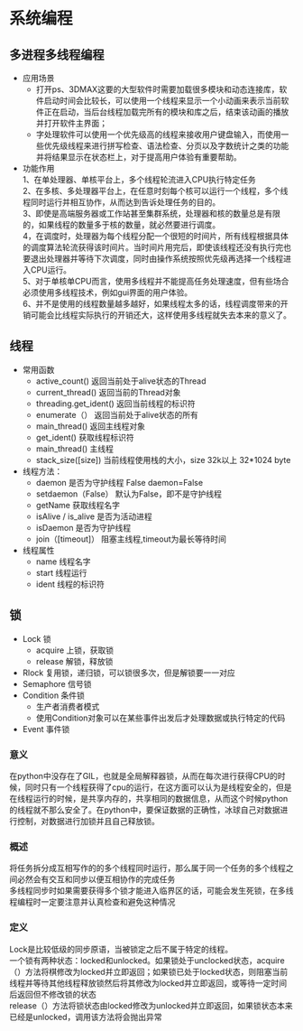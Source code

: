 # 系统编程
## 多进程多线程编程
* 应用场景
    * 打开ps、3DMAX这要的大型软件时需要加载很多模块和动态连接库，软件启动时间会比较长，可以使用一个线程来显示一个小动画来表示当前软件正在启动，当后台线程加载完所有的模块和库之后，结束该动画的播放并打开软件主界面；
    * 字处理软件可以使用一个优先级高的线程来接收用户键盘输入，而使用一些优先级线程来进行拼写检查、语法检查、分页以及字数统计之类的功能并将结果显示在状态栏上，对于提高用户体验有重要帮助。
* 功能作用  
1、在单处理器、单核平台上，多个线程轮流进入CPU执行特定任务  
2、在多核、多处理器平台上，在任意时刻每个核可以运行一个线程，多个线程同时运行并相互协作，从而达到告诉处理任务的目的。  
3、即使是高端服务器或工作站甚至集群系统，处理器和核的数量总是有限的，如果线程的数量多于核的数量，就必然要进行调度。  
4，在调度时，处理器为每个线程分配一个很短的时间片，所有线程根据具体的调度算法轮流获得该时间片。当时间片用完后，即使该线程还没有执行完也要退出处理器并等待下次调度，同时由操作系统按照优先级再选择一个线程进入CPU运行。  
5、对于单核单CPU而言，使用多线程并不能提高任务处理速度，但有些场合必须使用多线程技术，例如gui界面的用户体验。  
6、并不是使用的线程数量越多越好，如果线程太多的话，线程调度带来的开销可能会比线程实际执行的开销还大，这样使用多线程就失去本来的意义了。
## 线程
* 常用函数
    * active_count()		返回当前处于alive状态的Thread
    * current_thread()	返回当前的Thread对象
    * threading.get_ident()	返回当前线程的标识符
    * enumerate（）	返回当前处于alive状态的所有
   *  main_thread()		返回主线程对象
   *  get_ident() 获取线程标识符
   *  main_thread()  主线程
   *  stack_size([size])  当前线程使用栈的大小，size 32k以上  32*1024  byte
* 线程方法：
   *  daemon	是否为守护线程 False	daemon=False
   *  setdaemon（False） 	默认为False，即不是守护线程
  *   getName	获取线程名字
   *  isAlive / is_alive	是否为活动进程
   *  isDaemon	是否为守护线程
   *  join（[timeout]）		阻塞主线程,timeout为最长等待时间
* 线程属性
    * name	线程名字
    * start		线程运行
    * ident	线程的标识符
## 锁
* Lock  锁
	* acquire 上锁，获取锁
	* release 解锁，释放锁
* Rlock  复用锁，递归锁，可以锁很多次，但是解锁要一一对应
* Semaphore  信号锁
* Condition  条件锁
	* 生产者消费者模式
	* 使用Condition对象可以在某些事件出发后才处理数据或执行特定的代码
* Event  事件锁
### 意义
在python中没存在了GIL，也就是全局解释器锁，从而在每次进行获得CPU的时候，同时只有一个线程获得了cpu的运行，在这方面可以认为是线程安全的，但是在线程运行的时候，是共享内存的，共享相同的数据信息，从而这个时候python的线程就不那么安全了。在python中，要保证数据的正确性，冰球自己对数据进行控制，对数据进行加锁并且自己释放锁。
### 概述
将任务拆分成互相写作的的多个线程同时运行，那么属于同一个任务的多个线程之间必然会有交互和同步以便互相协作的完成任务  
多线程同步时如果需要获得多个锁才能进入临界区的话，可能会发生死锁，在多线程编程时一定要注意并认真检查和避免这种情况
### 定义
Lock是比较低级的同步原语，当被锁定之后不属于特定的线程。  
一个锁有两种状态：locked和unlocked。如果锁处于unclocked状态，acquire（）方法将棋修改为locked并立即返回；如果锁已处于locked状态，则阻塞当前线程并等待其他线程释放锁然后将其修改为locked并立即返回，或等待一定时间后返回但不修改锁的状态  
release（）方法将锁状态由locked修改为unlocked并立即返回，如果锁状态本来已经是unlocked，调用该方法将会抛出异常